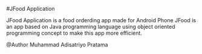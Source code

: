 #JFood Application

JFood Application is a food orderding app made for Android Phone
JFood is an app based on Java programming language using object oriented programming concept to make this app more efficient.

@Author Muhammad Adisatriyo Pratama
